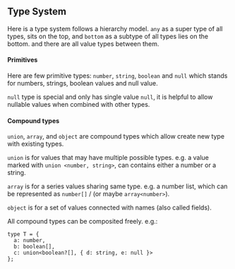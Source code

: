 
## Type System

Here is a type system follows a hierarchy model. `any` as a super type of all
types, sits on the top, and `bottom` as a subtype of all types lies on the bottom.
and there are all value types between them.

#### Primitives

Here are few primitive types: `number`, `string`, `boolean` and `null` which
stands for numbers, strings, boolean values and null value.

`null` type is special and only has single value `null`, it is helpful to
allow nullable values when combined with other types.

#### Compound types

`union`, `array`, and `object` are compound types which allow create new type with
existing types.

`union` is for values that may have multiple possible types. e.g. a value marked
with `union <number, string>`, can contains either a number or a string.

`array` is for a series values sharing same type. e.g. a number list, which can be
represented as `number[]` / (or maybe `array<number>`).

`object` is for a set of values connected with names (also called fields).

All compound types can be composited freely. e.g.:

```
type T = {
  a: number,
  b: boolean[],
  c: union<boolean?[], { d: string, e: null }>
};
```